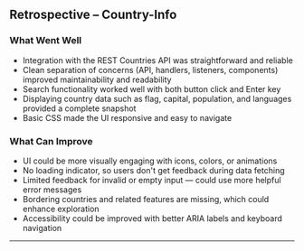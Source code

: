 ## Retrospective – Country-Info

###  What Went Well
- Integration with the REST Countries API was straightforward and reliable
- Clean separation of concerns (API, handlers, listeners, components) improved maintainability and readability
- Search functionality worked well with both button click and Enter key
- Displaying country data such as flag, capital, population, and languages provided a complete snapshot
- Basic CSS made the UI responsive and easy to navigate

###  What Can Improve
- UI could be more visually engaging with icons, colors, or animations
- No loading indicator, so users don't get feedback during data fetching
- Limited feedback for invalid or empty input — could use more helpful error messages
- Bordering countries and related features are missing, which could enhance exploration
- Accessibility could be improved with better ARIA labels and keyboard navigation

---

